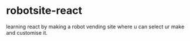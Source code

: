 # robotsite-react
learning react by making a robot vending site where u can select ur make and customise it.
